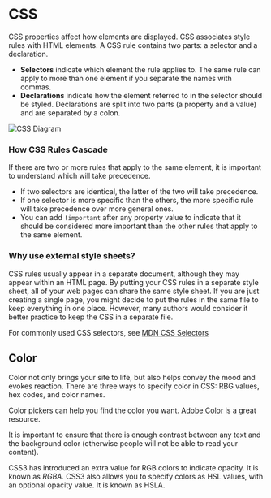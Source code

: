# CSS

CSS properties affect how elements are displayed. CSS associates style rules with HTML elements. A CSS rule contains two parts: a selector and a declaration.
 - **Selectors** indicate which element the rule applies to. The same rule can apply to more than one element if you separate the names with commas. 
 - **Declarations** indicate how the element referred to in the selector should be styled. Declarations are split into two parts (a property and a value) and are separated by a colon. 

![CSS Diagram](https://www.google.com/imgres?imgurl=https%3A%2F%2Fupload.wikimedia.org%2Fwikipedia%2Fcommons%2F5%2F53%2FCSSsyntax.JPG&imgrefurl=https%3A%2F%2Fcommons.wikimedia.org%2Fwiki%2FFile%3ACSSsyntax.JPG&tbnid=IIEEeL_2HnuEdM&vet=12ahUKEwjVlcbBmM_oAhWRK30KHYTFD2QQMygTegUIARCUAg..i&docid=-L-PAHaRVFNUfM&w=655&h=258&q=css%20selectors%20and%20declarations%20examples&hl=en&safe=strict&ved=2ahUKEwjVlcbBmM_oAhWRK30KHYTFD2QQMygTegUIARCUAg)

### How CSS Rules Cascade
If there are two or more rules that apply to the same element, it is important to understand which will take precedence. 
- If two selectors are identical, the latter of the two will take precedence. 
- If one selector is more specific than the others, the more specific rule will take precedence over more general ones. 
- You can add `!important` after any property value to indicate that it should be considered more important than the other rules that apply to the same element. 

### Why use external style sheets?
CSS rules usually appear in a separate document, although they may appear within an HTML page. By putting your CSS rules in a separate style sheet, all of your web pages can share the same style sheet. If you are just creating a single page, you might decide to put the rules in the same file to keep everything in one place. However, many authors would consider it better practice to keep the CSS in a separate file. 

For commonly used CSS selectors, see [MDN CSS Selectors](https://developer.mozilla.org/en-US/docs/Web/CSS/CSS_Selectors)


## Color
Color not only brings your site to life, but also helps convey the mood and evokes reaction. There are three ways to specify color in CSS: RBG values, hex codes, and color names. 

Color pickers can help you find the color you want. [Adobe Color](https://color.adobe.com/create/color-wheel) is a great resource. 

It is important to ensure that there is enough contrast between any text and the background color (otherwise people will not be able to read your content). 

CSS3 has introduced an extra value for RGB colors to indicate opacity. It is known as *RGBA.* CSS3 also allows you to specify colors as HSL values, with an optional opacity value. It is known as HSLA. 